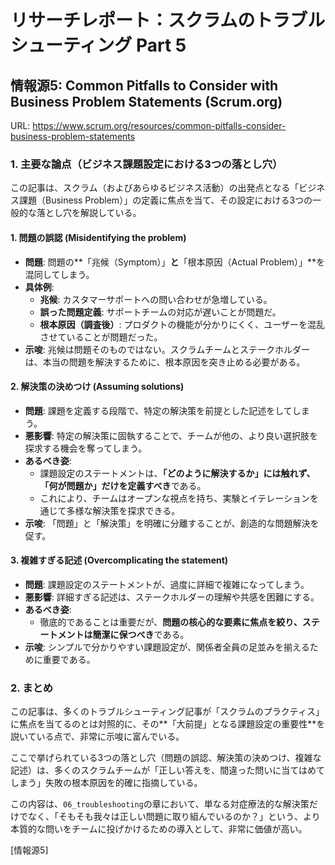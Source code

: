 # リサーチレポート：スクラムのトラブルシューティング Part 5

## 情報源5: Common Pitfalls to Consider with Business Problem Statements (Scrum.org)

URL: https://www.scrum.org/resources/common-pitfalls-consider-business-problem-statements

### 1. 主要な論点（ビジネス課題設定における3つの落とし穴）

この記事は、スクラム（およびあらゆるビジネス活動）の出発点となる「ビジネス課題（Business Problem）」の定義に焦点を当て、その設定における3つの一般的な落とし穴を解説している。

#### 1. 問題の誤認 (Misidentifying the problem)

*   **問題**: 問題の**「兆候（Symptom）」**と**「根本原因（Actual Problem）」**を混同してしまう。
*   **具体例**:
    *   **兆候**: カスタマーサポートへの問い合わせが急増している。
    *   **誤った問題定義**: サポートチームの対応が遅いことが問題だ。
    *   **根本原因（調査後）**: プロダクトの機能が分かりにくく、ユーザーを混乱させていることが問題だった。
*   **示唆**: 兆候は問題そのものではない。スクラムチームとステークホルダーは、本当の問題を解決するために、根本原因を突き止める必要がある。

#### 2. 解決策の決めつけ (Assuming solutions)

*   **問題**: 課題を定義する段階で、特定の解決策を前提とした記述をしてしまう。
*   **悪影響**: 特定の解決策に固執することで、チームが他の、より良い選択肢を探求する機会を奪ってしまう。
*   **あるべき姿**:
    *   課題設定のステートメントは、**「どのように解決するか」には触れず、「何が問題か」だけを定義すべき**である。
    *   これにより、チームはオープンな視点を持ち、実験とイテレーションを通じて多様な解決策を探求できる。
*   **示唆**: 「問題」と「解決策」を明確に分離することが、創造的な問題解決を促す。

#### 3. 複雑すぎる記述 (Overcomplicating the statement)

*   **問題**: 課題設定のステートメントが、過度に詳細で複雑になってしまう。
*   **悪影響**: 詳細すぎる記述は、ステークホルダーの理解や共感を困難にする。
*   **あるべき姿**:
    *   徹底的であることは重要だが、**問題の核心的な要素に焦点を絞り、ステートメントは簡潔に保つべき**である。
*   **示唆**: シンプルで分かりやすい課題設定が、関係者全員の足並みを揃えるために重要である。

### 2. まとめ

この記事は、多くのトラブルシューティング記事が「スクラムのプラクティス」に焦点を当てるのとは対照的に、その**「大前提」となる課題設定の重要性**を説いている点で、非常に示唆に富んでいる。

ここで挙げられている3つの落とし穴（問題の誤認、解決策の決めつけ、複雑な記述）は、多くのスクラムチームが「正しい答えを、間違った問いに当てはめてしまう」失敗の根本原因を的確に指摘している。

この内容は、`06_troubleshooting`の章において、単なる対症療法的な解決策だけでなく、「そもそも我々は正しい問題に取り組んでいるのか？」という、より本質的な問いをチームに投げかけるための導入として、非常に価値が高い。

[情報源5] 